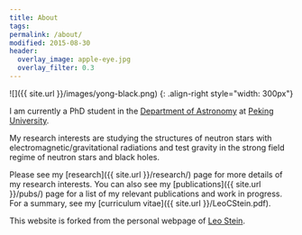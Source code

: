 ```yaml
---
title: About
tags:
permalink: /about/
modified: 2015-08-30
header:
  overlay_image: apple-eye.jpg
  overlay_filter: 0.3
---
```


![]({{ site.url }}/images/yong-black.png)
{: .align-right style="width: 300px"}

I am currently a PhD student in the [Department of Astronomy](http://vega.bac.pku.edu.cn) at [Peking University](https://www.pku.edu.cn).

My research interests are studying the structures of neutron stars with 
electromagnetic/gravitational radiations and test gravity in the strong field 
regime of neutron stars and black holes.


Please see my [research]({{ site.url }}/research/) page for more
details of my research interests. You can also see my
[publications]({{ site.url }}/pubs/) page for a list of my relevant
publications and work in progress. For a summary, see my
[curriculum vitae]({{ site.url }}/LeoCStein.pdf).


This website is forked from the personal webpage of 
[Leo Stein](https://github.com/duetosymmetry/web-site).
